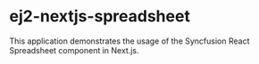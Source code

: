 # ej2-nextjs-spreadsheet
This application demonstrates the usage of the Syncfusion React Spreadsheet component in Next.js.
